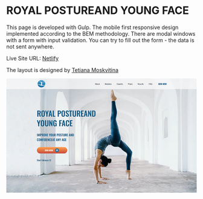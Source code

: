 # ROYAL POSTUREAND YOUNG FACE

This page is developed with Gulp. The mobile first responsive design implemented according to the BEM methodology. There are modal windows with a form with input validation. You can try to fill out the form - the data is not sent anywhere.

Live Site URL: [Netlify](https://royal-posture.netlify.app/)

The layout is designed by [Tetiana Moskvitina](https://www.behance.net/0670936f)

![This is an image](./screenshot.jpg)
